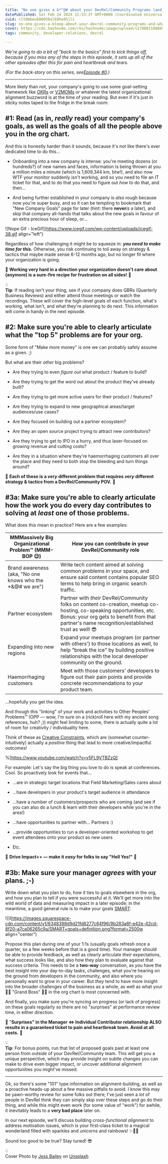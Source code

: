 ```yaml
---
title: "No one gives a &*^@# about your DevRel/Community Programs (and what to do about it) #1: Alignment"
datePublished: Sat Feb 24 2024 21:53:37 GMT+0000 (Coordinated Universal Time)
cuid: clt0mbeu600050al69ho05jli
slug: no-one-gives-a-bleep-about-your-devrel-community-programs-and-what-to-do-about-it-1-organizational-alignment
cover: https://cdn.hashnode.com/res/hashnode/image/upload/v1708811088654/0a46df50-0918-4a6e-819a-fa181d684c83.jpeg
tags: community, developer-relations, devrel

---
```


*We're going to do a bit of "back to the basics" first to kick things off, because if you miss any of the steps in this episode, it sets up all of the other episodes after this for pain and heartbreak and tears.*

*(For the back-story on this series, see*[*Episode #0*](https://webchick.hashnode.dev/no-one-gives-a-bleep-about-your-devrelcommunity-programs-and-what-to-do-about-it)*.)*

---

More likely than not, your company's going to use some goal-setting framework like [OKRs](https://en.wikipedia.org/wiki/Objectives_and_key_results) or [V2MOMs](https://www.salesforce.com/blog/how-to-create-alignment-within-your-company/) or whatever the latest organizational alignment buzzword is at the time of your reading. But even if it's just in sticky notes taped to the fridge in the break room:

## **#1: Read (as in, *really* read) your company's goals, as well as the goals of all the people above you in the org chart.**

And this is honestly harder than it sounds, because it's not like there's ever dedicated time to do this...

* Onboarding into a new company is intense: you're meeting dozens (or hundreds?) of new names and faces, information is being thrown at you a million miles a minute (which is 1,609,344 km, btw!), and also now WTF your monitor suddenly isn't working, and so you need to file an IT ticket for that, and to do that you need to figure out *how* to do that, and then...
    
* And being further established in your company is *also* rough because now you're super busy, and so it can be tempting to bookmark that "New Company Goals" page for later (hint: there **never***is* a later), and skip that company all-hands that talks about the new goals in favour of an extra precious hour of sleep, or...
    

![Nope Gif - IceGif](https://www.icegif.com/wp-content/uploads/icegif-38.gif align="left")

Regardless of how challenging it might be to squeeze in: ***you need to make time for this.*** Otherwise, you risk continuing to toil away on strategy & tactics that maybe made sense 6-12 months ago, but no longer fit where your organization is going.

🚨 **Working very hard in a direction your organization doesn't care about (anymore) is a sure-fire recipe for frustration on all sides!** 🚨

<div data-node-type="callout">
<div data-node-type="callout-emoji">💡</div>
<div data-node-type="callout-text"><strong>Tip</strong>: If reading isn't your thing, see if your company does QBRs (Quarterly Business Reviews) and either attend those meetings or watch the recordings. These will cover the high-level goals of each function, what's working, what isn't, and what they're planning to do next. This information will come in handy in the next episode.</div>
</div>

## **#2: Make sure you're able to clearly articulate what the "top 5" problems are for your org.**

Some form of "Make more money" is one we can probably safely assume as a given. ;)

But what are their *other* big problems?

* Are they trying to even *figure out* what product / feature to build?
    
* Are they trying to get the word out about the product they've already built?
    
* Are they trying to get more active users for their product / features?
    
* Are they trying to expand to new geographical areas/target audiences/use cases?
    
* Are they focused on building out a partner ecosystem?
    
* Are they an open source project trying to attract new contributors?
    
* Are they trying to get to IPO in a hurry, and thus laser-focused on growing revenue and cutting costs?
    
* Are they in a situation where they're haemorrhaging customers all over the place and they need to both stop the bleeding and turn things around?
    

🚨 **Each of these is a *very* different problem that requires *very* different strategy & tactics from a DevRel/Community POV.** 🚨

## **#3a: Make sure you're able to clearly articulate how the work you do every day contributes to solving at *least* one of those problems.**

What does this mean in practice? Here are a few examples:

| MMMassively Big Organizational Problem™ (MMM-BOP 😉) | How you can contribute in your DevRel/Community role |
| --- | --- |
| Brand awareness (aka, "No one knows who the \*&@# we are") | Write tech content aimed at solving common problems in your space, and ensure said content contains popular SEO terms to help bring in organic search traffic. |
| Partner ecosystem | Partner with *their* DevRel/Community folks on content co-creation, meetup co-hosting, co-speaking opportunities, etc. Bonus: your org gets to benefit from that partner's name recognition/established trust as well! 😎 |
| Expanding into new regions | Expand your meetups program (or partner with others') to those locations as well, to help "break the ice" by building positive relationships with the local developer community on the ground. |
| Haemorrhaging customers | Meet with those customers' developers to figure out their pain points and provide concrete recommendations to your product team. |

...hopefully you get the idea.

And though this "linking" of your work and activities to Other Peoples' Problems™ (OPP — wow, I'm sure on a (rick)roll here with my ancient song references, huh? ;)) might feel limiting to some, there is actually quite a lot of room for creativity / individuality here.

Think of these as [Creative Constraints](https://ed.ted.com/lessons/the-power-of-creative-constraints-brandon-rodriguez), which are (somewhat counter-intuitively) actually a *positive* thing that lead to more creative/impactful outcomes!

%[https://www.youtube.com/watch?v=v5FL9VTBZzQ] 

For example: Let's say the big thing you love to do is speak at conferences. Cool. So proactively look for events that...

* ...are in strategic target locations that Field Marketing/Sales cares about
    
* ...have developers in your product's target audience in attendance
    
* ...have a number of customers/prospects who are coming (and see if you can also do a lunch & learn with their developers while you're in the area!)
    
* ...have opportunities to partner with... Partners :)
    
* ...provide opportunities to run a developer-oriented workshop to get event attendees onto your product as new users
    
* Etc.
    

💖 **Drive Impact++ — make it *easy* for folks to say "Hell Yes!"** 💖

## **#3b: Make sure your manager *agrees* with your plans. ;-)**

Write down what you plan to do, how it ties to goals elsewhere in the org, and how you plan to tell if you were successful at it. We'll get more into the wild world of data and measuring impact in a later episode; in the meantime, a good general rule is to make your goals [SMART](https://www.bitesizelearning.co.uk/resources/smart-goals-meaning-examples):

![](https://images.squarespace-cdn.com/content/v1/6348398d9d21fd6277c64f96/9b283a6f-e42e-42cd-8f20-a7ca06265c9a/SMART+goals+definition.png?format=2500w align="center")

Propose this plan during one of your 1:1s (usually goals refresh once a quarter, so a few weeks before that is a good time). Your manager should be able to provide feedback, as well as clearly articulate *their* expectations, what success looks like, and also how they plan to evaluate against that success criteria. This needs to be a **two-way** conversation, as *you* have the best insight into your day-to-day tasks, challenges, what you're hearing on the ground from developers in the community, and also where you personally want to grow in your career. But *they* tend to have more insight into the broader challenges of the business as a whole, as well as what your 👵🏻 "Grand Boss" 👴🏾 in the org chart is most concerned with.

And finally, you make sure you're syncing on progress (or lack of progress) on these goals regularly so there are no "surprises" at performance review time, in either direction.

🚨 "**Surprises" in the Manager &lt;=&gt; Individual Contributor relationship ALSO results in a guaranteed ticket to pain and heartbreak town. Avoid at all costs.** 🚨

<div data-node-type="callout">
<div data-node-type="callout-emoji">💡</div>
<div data-node-type="callout-text"><strong>Tip</strong>: For bonus points, run that list of proposed goals past at least one person from <em>outside</em> of your DevRel/Community team. This will get you a unique perspective, which may provide insight on subtle changes you can make to drive even bigger impact, or uncover additional alignment opportunities you might've missed.</div>
</div>

---

Ok, so there's some "101" type information on alignment-building, as well as a proactive heads-up about a few massive pitfalls to avoid. I know this may be yawn-worthy review for some folks out there; I've just seen a *lot* of people in DevRel think they can simply skip over these steps and go do their thing, and while this might even work (for some value of "work") for awhile, it inevitably leads to a **very bad place** later on.

In our next episode, we'll discuss building *cross-functional alignment* to address motivation issues, which is your first-class ticket to a magical wonderland filled with sparkles and unicorns and rainbows! ✨🦄🌈

Sound too good to be true? Stay tuned! 😎

<div data-node-type="callout">
<div data-node-type="callout-emoji">💡</div>
<div data-node-type="callout-text">Cover Photo by <a target="_blank" rel="noopener noreferrer nofollow" href="https://unsplash.com/@jessbaileydesigns?utm_content=creditCopyText&amp;utm_medium=referral&amp;utm_source=unsplash" style="pointer-events: none">Jess Bailey</a> on <a target="_blank" rel="noopener noreferrer nofollow" href="https://unsplash.com/photos/colored-pencil-lined-up-on-top-of-white-surface-l3N9Q27zULw?utm_content=creditCopyText&amp;utm_medium=referral&amp;utm_source=unsplash" style="pointer-events: none">Unsplash</a></div>
</div>
